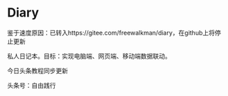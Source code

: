 # Diary
鉴于速度原因：已转入https://gitee.com/freewalkman/diary，在github上将停止更新

私人日记本。目标：实现电脑端、网页端、移动端数据联动。

今日头条教程同步更新

头条号：自由践行
